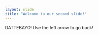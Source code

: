 ```yaml
---
layout: slide
title: "Welcome to our second slide!"
---
```

DATTEBAYO!
Use the left arrow to go back!
